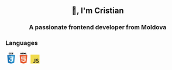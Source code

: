 <h2 align="center">👋, I'm Cristian</h2>
<h3 align="center">A passionate frontend developer from Moldova</h3>

<h3 align="left">Languages</h3>
<p align="left">
  
<img src="https://raw.githubusercontent.com/devicons/devicon/master/icons/css3/css3-original-wordmark.svg" alt="css3" width="30" height="30"/>
  
<img src="https://raw.githubusercontent.com/devicons/devicon/master/icons/html5/html5-original-wordmark.svg" alt="html5" width="30" height="30"/>

<img src="https://raw.githubusercontent.com/devicons/devicon/master/icons/javascript/javascript-original.svg" alt="javascript" width="25" height="25"/>



